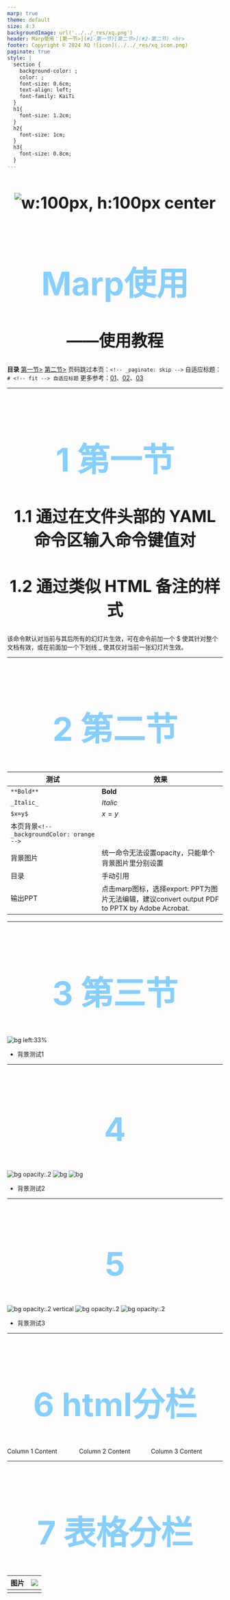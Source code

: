 ```yaml
---
marp: true
theme: default
size: 4:3
backgroundImage: url('../../_res/xq.png')
header: Marp使用：[第一节>](#1-第一节)[第二节>](#2-第二节) <hr>
footer: Copyright © 2024 XQ ![icon](../../_res/xq_icon.png)
paginate: true
style: |
  section {
    background-color: ;
    color: ;
    font-size: 0.6cm;
    text-align: left;
    font-family: KaiTi
  }
  h1{
    font-size: 1.2cm;
  }
  h2{
    font-size: 1cm;
  }
  h3{
    font-size: 0.8cm;
  }
---
```


<style scoped>
h1 {
    color: lightskyblue;
    font-size: 2cm;
    text-align: center;
}
h2 {
    font-size: 1cm;
    text-align: center;
}
</style>
<!-- _paginate: skip -->
<!-- _header: '' -->
<!-- _footer: '' -->

## ![w:100px, h:100px center](../../_res/xq.png)

# Marp使用
## ——使用教程
__目录__
[第一节>](#1-第一节)
[第二节>](#2-第二节)
页码跳过本页：`<!-- _paginate: skip -->`
自适应标题：`# <!-- fit --> 自适应标题`
更多参考：[01](https://marpit.marp.app/directives)、[02](https://github.com/favourhong/Awesome-Marp/blob/main/README.md)、[03](https://www.jianshu.com/p/7702cddafca0)

---

# 1 第一节
## 1.1 通过在文件头部的 YAML 命令区输入命令键值对
## 1.2 通过类似 HTML 备注的样式 <!-- directive: value --> 
该命令默认对当前与其后所有的幻灯片生效，可在命令前加一个 $ 使其针对整个文档有效，或在前面加一个下划线 _ 使其仅对当前一张幻灯片生效。

---

# 2 第二节

|测试|效果|
|-|-|
|`**Bold**`|**Bold**|
|`_Italic_`|_Italic_|
|`$x=y$`|$x=y$|
|本页背景`<!-- _backgroundColor: orange -->`|<!-- _backgroundColor: orange -->|
|背景图片|统一命令无法设置opacity，只能单个背景图片里分别设置|
|目录|手动引用|
|输出PPT|点击marp图标，选择export: PPT为图片无法编辑，建议convert output PDF to PPTX by Adobe Acrobat.|

---

# 3 第三节
![bg left:33%](../../_res/xq.png)
- 背景测试1

---

# 4 
![bg opacity:.2](../../_res/xq.png)
![bg](../../_res/xq.png)
![bg](../../_res/xq.png)
- 背景测试2

---

# 5
![bg opacity:.2 vertical](../../_res/xq.png)
![bg opacity:.2](../../_res/xq.png)
![bg opacity:.2](../../_res/xq.png)
- 背景测试3

---

# 6 html分栏
<style>
.container{
    display: flex;
}
.col{
    flex: 1;
}
</style>

<div class="container">

<div class="col">
Column 1 Content
</div>

<div class="col">
Column 2 Content
</div>

<div class="col">
Column 3 Content
</div>
</div>

---

# 7 表格分栏

|图片|![](/_res/xq.png)|
|-|-|
|||